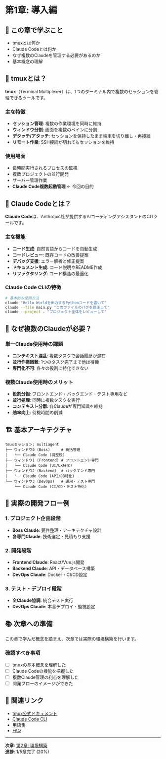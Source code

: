 # 第1章: 導入編

## 🎯 この章で学ぶこと
- tmuxとは何か
- Claude Codeとは何か
- なぜ複数のClaudeを管理する必要があるのか
- 基本概念の理解

## 📖 tmuxとは？

**tmux**（Terminal Multiplexer）は、1つのターミナル内で複数のセッションを管理できるツールです。

### 主な特徴
- **セッション管理**: 複数の作業環境を同時に維持
- **ウィンドウ分割**: 画面を複数のペインに分割
- **デタッチ/アタッチ**: セッションを保持したまま端末を切り離し・再接続
- **リモート作業**: SSH接続が切れてもセッションを維持

### 使用場面
- 長時間実行されるプロセスの監視
- 複数プロジェクトの並行開発
- サーバー管理作業
- **Claude Code複数起動管理** ← 今回の目的

## 🤖 Claude Codeとは？

**Claude Code**は、Anthropic社が提供するAIコーディングアシスタントのCLIツールです。

### 主な機能
- **コード生成**: 自然言語からコードを自動生成
- **コードレビュー**: 既存コードの改善提案
- **デバッグ支援**: エラー解析と修正提案
- **ドキュメント生成**: コード説明やREADME作成
- **リファクタリング**: コード構造の最適化

### Claude Code CLIの特徴
```bash
# 基本的な使用方法
claude "Hello Worldを出力するPythonコードを書いて"
claude --file main.py "このファイルのバグを修正して"
claude --project . "プロジェクト全体をレビューして"
```

## 🔄 なぜ複数のClaudeが必要？

### 単一Claude使用時の課題
- **コンテキスト混乱**: 複数タスクで会話履歴が混在
- **並行作業困難**: 1つのタスク完了まで他は待機
- **専門化不可**: 各々の役割に特化できない

### 複数Claude使用時のメリット
- **役割分担**: フロントエンド・バックエンド・テスト専用など
- **並行処理**: 同時に複数タスクを実行
- **コンテキスト分離**: 各Claudeが専門知識を維持
- **効率向上**: 待機時間の削減

## 🏗️ 基本アーキテクチャ

```
tmuxセッション: multiagent
├── ウィンドウ0 (Boss)     # 統括管理
│   └── Claude Code (調整役)
├── ウィンドウ1 (Frontend) # フロントエンド専門
│   └── Claude Code (UI/UX特化)
├── ウィンドウ2 (Backend)  # バックエンド専門
│   └── Claude Code (API/DB特化)
└── ウィンドウ3 (DevOps)   # 運用・テスト専門
    └── Claude Code (CI/CD・テスト特化)
```

## 🎪 実際の開発フロー例

### 1. プロジェクト企画段階
- **Boss Claude**: 要件整理・アーキテクチャ設計
- **各専門Claude**: 技術選定・見積もり支援

### 2. 開発段階
- **Frontend Claude**: React/Vue.js開発
- **Backend Claude**: API・データベース構築
- **DevOps Claude**: Docker・CI/CD設定

### 3. テスト・デプロイ段階
- **全Claude協調**: 統合テスト実行
- **DevOps Claude**: 本番デプロイ・監視設定

## 📚 次章への準備

この章で学んだ概念を踏まえ、次章では実際の環境構築を行います。

### 確認すべき事項
- [ ] tmuxの基本概念を理解した
- [ ] Claude Codeの機能を把握した
- [ ] 複数Claude管理の利点を理解した
- [ ] 開発フローのイメージができた

## 🔗 関連リンク

- [tmux公式ドキュメント](https://github.com/tmux/tmux/wiki)
- [Claude Code CLI](https://docs.anthropic.com/claude/docs/claude-code)
- [用語集](../glossary/README.md)
- [FAQ](../faq/README.md)

---

**次章**: [第2章: 環境構築](./chapter02.md)  
**進捗**: 1/5章完了 (20%)